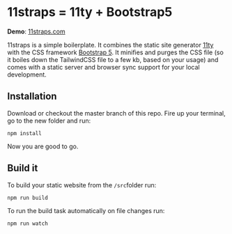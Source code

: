 # 11straps = 11ty + Bootstrap5

**Demo**: <a href="https://11straps.com" target="_blank">11straps.com</a>

11straps is a simple boilerplate. It combines the static site generator <a href="https://www.11ty.dev/" target="_blank">11ty</a> with the CSS framework <a href="https://getbootstrap.com/" target="_blank">Bootstrap 5</a>. It minifies and purges the CSS file (so it boiles down the TailwindCSS file to a few kb, based on your usage) and comes with a static server and browser sync support for your local development.

## Installation
Download or checkout the master branch of this repo.
Fire up your terminal, go to the new folder and run:
```
npm install
```
Now you are good to go.

## Build it
To build your static website from the `/src`folder run:
```
npm run build
```
To run the build task automatically on file changes run:
```
npm run watch
```
